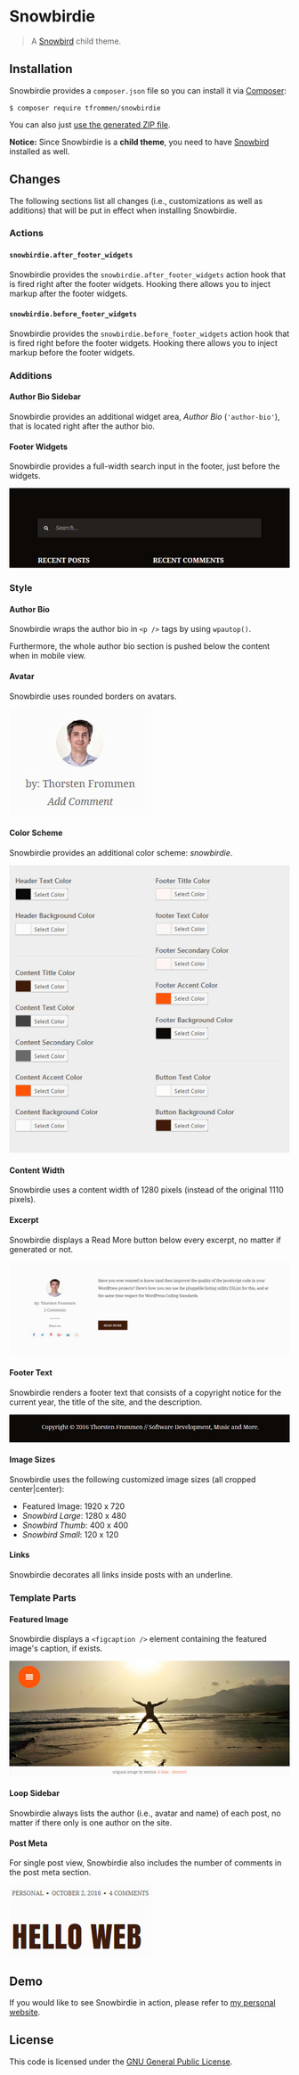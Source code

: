 # Snowbirdie

> A [Snowbird](https://wordpress.org/themes/snowbird/) child theme.

## Installation

Snowbirdie provides a `composer.json` file so you can install it via [Composer](https://getcomposer.org/):

```shell
$ composer require tfrommen/snowbirdie
```

You can also just [use the generated ZIP file](https://github.com/tfrommen/snowbirdie/releases).

**Notice:** Since Snowbirdie is a **child theme**, you need to have [Snowbird](https://wordpress.org/themes/snowbird/) installed as well.

## Changes

The following sections list all changes (i.e., customizations as well as additions) that will be put in effect when installing Snowbirdie.

### Actions

#### `snowbirdie.after_footer_widgets`

Snowbirdie provides the `snowbirdie.after_footer_widgets` action hook that is fired right after the footer widgets. Hooking there allows you to inject markup after the footer widgets.

#### `snowbirdie.before_footer_widgets`

Snowbirdie provides the `snowbirdie.before_footer_widgets` action hook that is fired right before the footer widgets. Hooking there allows you to inject markup before the footer widgets.

### Additions

#### Author Bio Sidebar

Snowbirdie provides an additional widget area, _Author Bio_ (`'author-bio'`), that is located right after the author bio.

#### Footer Widgets

Snowbirdie provides a full-width search input in the footer, just before the widgets.

![Search in Footer](images/search-in-footer.jpg)

### Style

#### Author Bio

Snowbirdie wraps the author bio in `<p />` tags by using `wpautop()`.

Furthermore, the whole author bio section is pushed below the content when in mobile view.

#### Avatar

Snowbirdie uses rounded borders on avatars.

![Avatar](images/avatar.jpg)

#### Color Scheme

Snowbirdie provides an additional color scheme: _snowbirdie_.

![Snowbirdie Color Scheme](images/color-scheme.jpg)

#### Content Width

Snowbirdie uses a content width of 1280 pixels (instead of the original 1110 pixels).

#### Excerpt

Snowbirdie displays a Read More button below every excerpt, no matter if generated or not.

![Read More Button](images/read-more.jpg)

#### Footer Text

Snowbirdie renders a footer text that consists of a copyright notice for the current year, the title of the site, and the description.

![Footer Text](images/footer-text.jpg)

#### Image Sizes

Snowbirdie uses the following customized image sizes (all cropped center|center):

* Featured Image: 1920 x 720
* _Snowbird Large_: 1280 x 480
* _Snowbird Thumb_: 400 x 400
* _Snowbird Small_: 120 x 120

#### Links

Snowbirdie decorates all links inside posts with an underline.

### Template Parts

#### Featured Image

Snowbirdie displays a `<figcaption />` element containing the featured image's caption, if exists.

![Featured Image Caption](images/featured-image-caption.jpg)

#### Loop Sidebar

Snowbirdie always lists the author (i.e., avatar and name) of each post, no matter if there only is one author on the site.

#### Post Meta

For single post view, Snowbirdie also includes the number of comments in the post meta section.

![Comments in Post Meta](images/comments-in-post-meta.jpg)

## Demo

If you would like to see Snowbirdie in action, please refer to [my personal website](https://tfrommen.de).

## License

This code is licensed under the [GNU General Public License](LICENSE).
